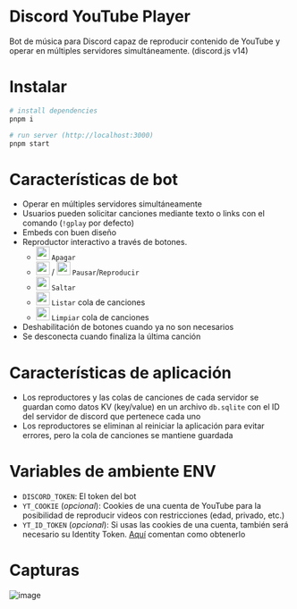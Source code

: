 # Discord YouTube Player
Bot de música para Discord capaz de reproducir contenido de YouTube y operar en múltiples servidores simultáneamente. (discord.js v14)

# Instalar
```sh
# install dependencies
pnpm i

# run server (http://localhost:3000)
pnpm start

```

# Características de bot
- Operar en múltiples servidores simultáneamente
- Usuarios pueden solicitar canciones mediante texto o links con el comando (`!gplay` por defecto)
- Embeds con buen diseño
- Reproductor interactivo a través de botones.
    - <img src="https://github.com/ahmedrangel/discord-youtube-player/assets/50090595/f8121fd0-0125-498a-adb1-29f298ba88ed" width="24"> `Apagar`
    - <img src="https://github.com/ahmedrangel/discord-youtube-player/assets/50090595/7da2d88e-fee0-4cf1-8098-c2870bb352ec" width="24"> / <img src="https://github.com/ahmedrangel/discord-youtube-player/assets/50090595/e8074770-54f8-4952-b5be-21b82ea34e55" width="24"> `Pausar`/`Reproducir`
    - <img src="https://github.com/ahmedrangel/discord-youtube-player/assets/50090595/f7607641-6c9b-4330-b6fa-1dfd86bb55fa" width="24"> `Saltar`
    - <img src="https://github.com/ahmedrangel/discord-youtube-player/assets/50090595/7625fef4-055d-4675-ae9d-f5ced82ec373" width="24"> `Listar` cola de canciones
    - <img src="https://github.com/ahmedrangel/discord-youtube-player/assets/50090595/88978ee0-2b81-4a26-b167-ba5a4920d993" width="24"> `Limpiar` cola de canciones
- Deshabilitación de botones cuando ya no son necesarios
- Se desconecta cuando finaliza la última canción

# Características de aplicación
- Los reproductores y las colas de canciones de cada servidor se guardan como datos KV (key/value) en un archivo `db.sqlite` con el ID del servidor de discord que pertenece cada uno
- Los reproductores se eliminan al reiniciar la aplicación para evitar errores, pero la cola de canciones se mantiene guardada

# Variables de ambiente ENV
- `DISCORD_TOKEN`: El token del bot
- `YT_COOKIE` (*opcional*): Cookies de una cuenta de YouTube para la posibilidad de reproducir videos con restricciones (edad, privado, etc.)
- `YT_ID_TOKEN` (*opcional*): Si usas las cookies de una cuenta, también será necesario su Identity Token. [Aquí](https://github.com/fent/node-ytdl-core/issues/661#issuecomment-654042939) comentan como obtenerlo

# Capturas
![image](https://github.com/ahmedrangel/discord-youtube-player/assets/50090595/13cb220d-4f12-40f4-9944-02df44c7a8a6)
